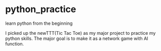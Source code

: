 # python_practice

learn python from the beginning

I picked up the newTTT(Tic Tac Toe) as my major project to practice my python skills. The major goal is to make it as a network game with AI function. 
